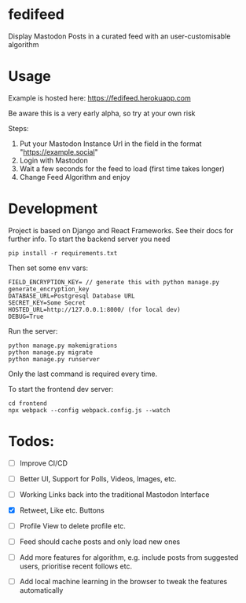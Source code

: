 # fedifeed
Display Mastodon Posts in a curated feed with an user-customisable algorithm

# Usage
Example is hosted here:
https://fedifeed.herokuapp.com

Be aware this is a very early alpha, so try at your own risk

Steps:
1. Put your Mastodon Instance Url in the field in the format "https://example.social"
2. Login with Mastodon
3. Wait a few seconds for the feed to load (first time takes longer)
4. Change Feed Algorithm and enjoy


# Development
Project is based on Django and React Frameworks. See their docs for further info. 
To start the backend server you need 

```
pip install -r requirements.txt
```
Then set some env vars:
```
FIELD_ENCRYPTION_KEY= // generate this with python manage.py generate_encryption_key
DATABASE_URL=Postgresql Database URL
SECRET_KEY=Some Secret
HOSTED_URL=http://127.0.0.1:8000/ (for local dev)
DEBUG=True
```
Run the server:
```
python manage.py makemigrations
python manage.py migrate
python manage.py runserver 
```
Only the last command is required every time.

To start the frontend dev server:
```
cd frontend
npx webpack --config webpack.config.js --watch
```

# Todos:
- [ ] Improve CI/CD
- [ ] Better UI, Support for Polls, Videos, Images, etc.
- [ ] Working Links back into the traditional Mastodon Interface
- [x] Retweet, Like etc. Buttons
- [ ] Profile View to delete profile etc. 
- [ ] Feed should cache posts and only load new ones
- [ ] Add more features for algorithm, e.g. include posts from suggested users, prioritise recent follows etc.
- [ ] Add local machine learning in the browser to tweak the features automatically


